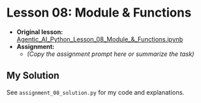 # Lesson 08: Module & Functions

- **Original lesson:** [Agentic_AI_Python_Lesson_08_Module_&_Functions.ipynb](https://github.com/panaverse/learn-modern-ai-python/tree/main/00_python_colab/08_modules_functions)
- **Assignment:**
  - *(Copy the assignment prompt here or summarize the task)*

## My Solution

See `assignment_08_solution.py` for my code and explanations. 